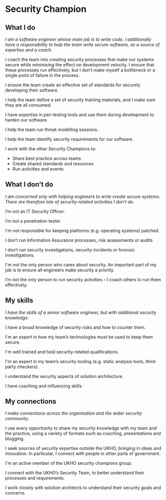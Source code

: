 # Security Champion

## What I do

*I am a software engineer whose main job is to write code. I additionally have a responsibility to help the team write secure software, as a source of expertise and a coach.*

I coach the team into creating security processes that make our systems secure while minimising the effect on development velocity. I ensure that these processes run effectively, but I don’t make myself a bottleneck or a single point of failure in the process.

I ensure the team create an effective set of standards for securely developing their software.

I help the team define a set of security training materials, and I make sure they are all consumed.

I have expertise in pen testing tools and use them during development to harden our software.

I help the team run threat modelling sessions.

I help the team identify security requirements for our software.

I work with the other Security Champions to:

* Share best practice across teams
* Create shared standards and resources
* Run activities and events

## What I don’t do

*I am concerned only with helping engineers to write create secure systems. There are therefore lots of security-related activities I don’t do.*

I’m not an IT Security Officer.

I’m not a penetration tester.

I'm not responsible for keeping platforms (e.g. operating systems) patched.

I don’t run Information Assurance processes, risk assessments or audits

I don’t run security investigations, security incidents or forensic investigations.

I'm not the only person who cares about security. An important part of my job is to ensure all engineers make security a priority.

I’m not the only person to run security activities – I coach others to run them effectively.

## My skills

*I have the skills of a senior software engineer, but with additional security knowledge.*

I have a broad knowledge of security risks and how to counter them.

I'm an expert in how my team’s technologies must be used to keep them secure.

I'm well trained and hold security-related qualifications.

I'm an expert in my team’s security tooling (e.g. static analysis tools, third-party checkers).

I understand the security aspects of solution architecture.

I have coaching and influencing skills.

## My connections

*I make connections across the organisation and the wider security community.*

I use every opportunity to share my security knowledge with my team and the practice, using a variety of formats such as coaching, presentations and blogging.

I seek sources of security expertise outside the UKHO, bringing in ideas and innovation. In particular, I connect with people in other parts of government.

I'm an active member of the UKHO security champions group.

I connect with the UKHO’s Security Team, to better understand their processes and requirements.

I work closely with solution architects to understand their security goals and concerns.
